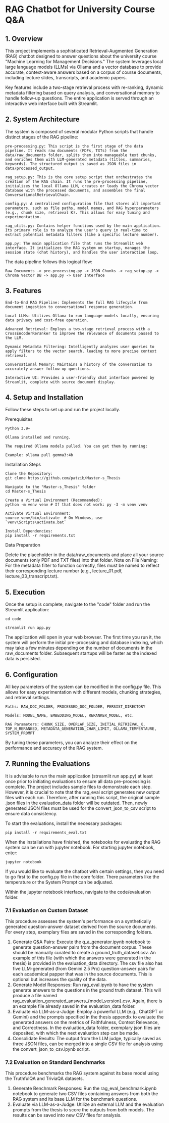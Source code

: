 # RAG Chatbot for University Course Q&A

## 1. Overview

This project implements a sophisticated Retrieval-Augmented Generation (RAG) chatbot designed to answer questions about the university course "Machine Learning for Management Decisions." The system leverages local large language models (LLMs) via Ollama and a vector database to provide accurate, context-aware answers based on a corpus of course documents, including lecture slides, transcripts, and academic papers.

Key features include a two-stage retrieval process with re-ranking, dynamic metadata filtering based on query analysis, and conversational memory to handle follow-up questions. The entire application is served through an interactive web interface built with Streamlit.

## 2. System Architecture

The system is composed of several modular Python scripts that handle distinct stages of the RAG pipeline:

    pre-processing.py: This script is the first stage of the data pipeline. It reads raw documents (PDFs, TXTs) from the data/raw_documents folder, splits them into manageable text chunks, and enriches them with LLM-generated metadata (titles, summaries, keywords). The structured output is saved as JSON files in data/processed_output.

    rag_setup.py: This is the core setup script that orchestrates the creation of the RAG chain. It runs the pre-processing pipeline, initializes the local Ollama LLM, creates or loads the Chroma vector database with the processed documents, and assembles the final ConversationalRetrievalChain.

    config.py: A centralized configuration file that stores all important parameters, such as file paths, model names, and RAG hyperparameters (e.g., chunk size, retrieval K). This allows for easy tuning and experimentation.

    rag_utils.py: Contains helper functions used by the main application. Its primary role is to analyze the user's query in real-time to extract potential metadata filters (like a specific lecture number).

    app.py: The main application file that runs the Streamlit web interface. It initializes the RAG system on startup, manages the session state (chat history), and handles the user interaction loop.

The data pipeline follows this logical flow:

    Raw Documents -> pre-processing.py -> JSON Chunks -> rag_setup.py -> Chroma Vector DB -> app.py -> User Interface

## 3. Features

    End-to-End RAG Pipeline: Implements the full RAG lifecycle from document ingestion to conversational response generation.

    Local LLMs: Utilizes Ollama to run language models locally, ensuring data privacy and cost-free operation.

    Advanced Retrieval: Employs a two-stage retrieval process with a CrossEncoderReranker to improve the relevance of documents passed to the LLM.

    Dynamic Metadata Filtering: Intelligently analyzes user queries to apply filters to the vector search, leading to more precise context retrieval.

    Conversational Memory: Maintains a history of the conversation to accurately answer follow-up questions.

    Interactive UI: Provides a user-friendly chat interface powered by Streamlit, complete with source document display.

## 4. Setup and Installation

Follow these steps to set up and run the project locally.

Prerequisites

    Python 3.9+

    Ollama installed and running.

    The required Ollama models pulled. You can get them by running:

    Example: ollama pull gemma3:4b

Installation Steps

    Clone the Repository:
    git clone https://github.com/patzib/Master-s_Thesis

    Navigate to the "Master-s_Thesis" folder
    cd Master-s_Thesis

    Create a Virtual Environment (Recommended):
    python -m venv venv # If that does not work: py -3 -m venv venv
    
    Activate Virtual Environment:
    source venv/bin/activate  # On Windows, use `venv\Scripts\activate.bat`

    Install Dependencies:
    pip install -r requirements.txt

Data Preparation

Delete the placeholder in the data/raw_documents and place all your source documents (only PDF and TXT files) into that folder.
Note on File Naming: For the metadata filter to function correctly, files must be named to reflect their corresponding lecture number (e.g., lecture_01.pdf, lecture_03_transcript.txt).    

## 5. Execution

Once the setup is complete, navigate to the "code" folder and run the Streamlit application:

    cd code
    
    streamlit run app.py

The application will open in your web browser. The first time you run it, the system will perform the initial pre-processing and database indexing, which may take a few minutes depending on the number of documents in the raw_documents folder. Subsequent startups will be faster as the indexed data is persisted.

## 6. Configuration

All key parameters of the system can be modified in the config.py file. This allows for easy experimentation with different models, chunking strategies, and retrieval settings.

    Paths: RAW_DOC_FOLDER, PROCESSED_DOC_FOLDER, PERSIST_DIRECTORY

    Models: MODEL_NAME, EMBEDDING_MODEL, RERANKER_MODEL, etc.

    RAG Parameters: CHUNK_SIZE, OVERLAP_SIZE, INITIAL_RETRIEVAL_K, TOP_N_RERANKED, METADATA_GENERATION_CHAR_LIMIT, OLLAMA_TEMPERTAURE, SYSTEM_PROMPT

By tuning these parameters, you can analyze their effect on the performance and accuracy of the RAG system.


## 7. Running the Evaluations

It is advisable to run the main application (streamlit run app.py) at least once prior to initiating evaluations to ensure all data pre-processing is complete.
The project includes sample files to demonstrate each step. However, it is crucial to note that the rag_eval script generates new output files with each run. Therefore, after running this script, the original sample .json files in the evaluation_data folder will be outdated. Then, newly generated JSON files must be used for the convert_json_to_csv script to ensure data consistency.

To start the evaluations, install the necessary packages:

    pip install -r requirements_eval.txt

When the installations have finished, the notebooks for evaluating the RAG system can be run with jupyter notebook. For starting jupyter notebook, enter:

    jupyter notebook

If you would like to evaluate the chatbot with certain settings, then you need to go first to the config.py file in the core folder. There parameters like the temperature or the System Prompt can be adjusted.

Within the jupyter notebook interface, navigate to the code/evaluation folder.

### 7.1 Evaluation on Custom Dataset

This procedure assesses the system's performance on a synthetically generated question-answer dataset derived from the source documents. For every step, exemplary files are saved in the corresponding folders.

1. Generate Q&A Pairs: Execute the q_a_generator.ipynb notebook to generate question-answer pairs from the document corpus. These should be manually curated to create a ground_truth_dataset.csv. An example of this file (with which the answers were generated in the thesis) is provided in the evaluation_data directory. The csv file also has five LLM-generated (from Gemini 2.5 Pro) question-answer pairs for each academical papper that was in the source documents. This is optional but increases the quality of the data.
2. Generate Model Responses: Run rag_eval.ipynb to have the system generate answers to the questions in the ground truth dataset. This will produce a file named rag_evaluation_generated_answers_{model_version}.csv. Again, there is an example file already saved in the evaluation_data folder.
3. Evaluate via LLM-as-a-Judge: Employ a powerful LLM (e.g., ChatGPT or Gemini) and the prompts specified in the thesis appendix to evaluate the generated answers on the metrics of Faithfulness, Context Relevance, and Correctness. In the evaluation_data folder, exemplary json files are deposited, with which the next evaluation step can be made.
4. Consolidate Results: The output from the LLM judge, typically saved as three JSON files, can be merged into a single CSV file for analysis using the convert_json_to_csv.ipynb script.

### 7.2 Evaluation on Standard Benchmarks

This procedure benchmarks the RAG system against its base model using the TruthfulQA and TriviaQA datasets.

1. Generate Benchmark Responses: Run the rag_eval_benchmark.ipynb notebook to generate two CSV files containing answers from both the RAG system and its base LLM for the benchmark questions.
2. Evaluate via LLM-as-a-Judge: Utilize an external LLM and the evaluation prompts from the thesis to score the outputs from both models. The results can be saved into new CSV files for analysis.
